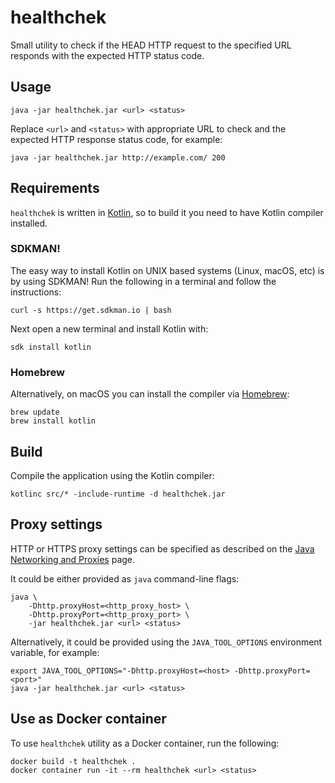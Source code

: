 # healthchek

Small utility to check if the HEAD HTTP request to the specified URL responds
with the expected HTTP status code. 

## Usage

```
java -jar healthchek.jar <url> <status>
```

Replace `<url>` and `<status>` with appropriate URL to check and the expected HTTP response status code, for example:

```
java -jar healthchek.jar http://example.com/ 200
```

## Requirements

`healthchek` is written in [Kotlin](https://kotlinlang.org/), so to build it you need
to have Kotlin compiler installed.

### SDKMAN!

The easy way to install Kotlin on UNIX based systems (Linux, macOS, etc) is by
using SDKMAN! Run the following in a terminal and follow the instructions:

```
curl -s https://get.sdkman.io | bash
```

Next open a new terminal and install Kotlin with:

```
sdk install kotlin
```

### Homebrew

Alternatively, on macOS you can install the compiler via
[Homebrew](https://brew.sh/):

```
brew update
brew install kotlin
```

## Build

Compile the application using the Kotlin compiler:

```
kotlinc src/* -include-runtime -d healthchek.jar
```

## Proxy settings

HTTP or HTTPS proxy settings can be specified as described on the [Java
Networking and
Proxies](https://docs.oracle.com/javase/8/docs/technotes/guides/net/proxies.html)
page.

It could be either provided as `java` command-line flags:

```
java \
    -Dhttp.proxyHost=<http_proxy_host> \
    -Dhttp.proxyPort=<http_proxy_port> \
    -jar healthchek.jar <url> <status>
```

Alternatively, it could be provided using the `JAVA_TOOL_OPTIONS` environment
variable, for example:

```
export JAVA_TOOL_OPTIONS="-Dhttp.proxyHost=<host> -Dhttp.proxyPort=<port>"
java -jar healthchek.jar <url> <status>
```

## Use as Docker container

To use `healthchek` utility as a Docker container, run the following:

```
docker build -t healthchek .
docker container run -it --rm healthchek <url> <status>
```
